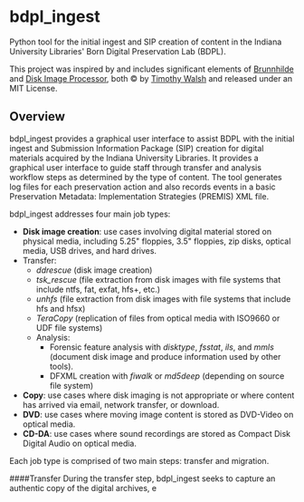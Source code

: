 # bdpl_ingest
Python tool for the initial ingest and SIP creation of content in the Indiana University Libraries' Born Digital Preservation Lab (BDPL).

This project was inspired by and includes significant elements of [Brunnhilde](https://github.com/timothyryanwalsh/brunnhilde) and [Disk Image Processor](https://github.com/CCA-Public/diskimageprocessor), both &copy; by [Timothy Walsh](https://www.bitarchivist.net/) and released under an MIT License.

## Overview
bdpl_ingest provides a graphical user interface to assist BDPL with the initial ingest and Submission Information Package (SIP) creation for digital materials acquired by the Indiana University Libraries.  It provides a graphical user interface to guide staff through transfer and analysis workflow steps as determined by the type of content. The tool generates log files for each preservation action and also records events in a basic Preservation Metadata: Implementation Strategies (PREMIS) XML file.

bdpl_ingest addresses four main job types:
* __Disk image creation__: use cases involving digital material stored on physical media, including 5.25" floppies, 3.5" floppies, zip disks, optical media, USB drives, and hard drives.
* Transfer:
    * _ddrescue_ (disk image creation)
    * _tsk_rescue_ (file extraction from disk images with file systems that include ntfs, fat, exfat, hfs+, etc.)
    * _unhfs_ (file extraction from disk images with file systems that include hfs and hfsx)
    * _TeraCopy_ (replication of files from optical media with ISO9660 or UDF file systems)
  * Analysis: 
    * Forensic feature analysis with _disktype_, _fsstat_, _ils_, and _mmls_ (document disk image and produce information used by other tools).
    * DFXML creation with _fiwalk_ or _md5deep_ (depending on source file system)
* __Copy__: use cases where disk imaging is not appropriate or where content has arrived via email, network transfer, or download.
* __DVD__: use cases where moving image content is stored as DVD-Video on optical media.
* __CD-DA__: use cases where sound recordings are stored as Compact Disk Digital Audio on optical media.

Each job type is comprised of two main steps: transfer and migration.

####Transfer
During the transfer step, bdpl_ingest seeks to capture an authentic copy of the digital archives, e
